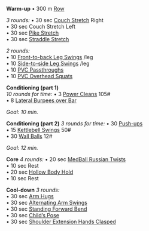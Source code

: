 **Warm-up**
• 300 m [Row](https://www.youtube.com/watch?v=1ZgTTDL1gNk)

_3 rounds:_
• 30 sec [Couch Stretch](https://www.youtube.com/watch?v=_PpBntRdK0o) Right  
• 30 sec Couch Stretch Left  
• 30 sec [Pike Stretch](https://www.youtube.com/watch?v=cjIznknOzU0)  
• 30 sec [Straddle Stretch](https://www.youtube.com/watch?v=iVuuUsadc6A)

_2 rounds:_  
• 10 [Front-to-back Leg Swings](https://www.youtube.com/watch?v=E68-pMl1Im8) /leg  
• 10 [Side-to-side Leg Swings](https://www.youtube.com/watch?v=gCtjnl5W1Po) /leg  
• 10 [PVC Passthroughs](https://www.youtube.com/watch?v=MrKIfj397Gw)  
• 10 [PVC Overhead Squats](https://www.youtube.com/watch?v=mrLUG_UyvV0)

**Conditioning (part 1)**  
_10 rounds for time:_
• 3 [Power Cleans](https://www.youtube.com/watch?v=EKRiW9Yt3Ps) 105#  
• 8 [Lateral Burpees over Bar](https://www.youtube.com/watch?v=H6N_xZpDXJM)

_Goal: 10 min._

**Conditioning (part 2)**
_3 rounds for time:_
• 30 [Push-ups](https://www.youtube.com/watch?v=_l3ySVKYVJ8)  
• 15 [Kettlebell Swings](https://www.youtube.com/watch?v=vdezTMulJ-k) 50#  
• 30 [Wall Balls](https://www.youtube.com/watch?v=fpUD0mcFp_0) 12#

_Goal: 12 min._

**Core**
_4 rounds:_
• 20 sec [MedBall Russian Twists](http://www.youtube.com/watch?v=GefmYOxdY9c)  
• 10 sec Rest  
• 20 sec [Hollow Body Hold](https://www.youtube.com/watch?v=4xRpGgttca8)  
• 10 sec Rest

**Cool-down**
_3 rounds:_  
• 30 sec [Arm Hugs](https://www.youtube.com/watch?v=I5NF1EciXhs)  
• 30 sec [Alternating Arm Swings](https://www.youtube.com/watch?v=obIH0ICJwj0)  
• 30 sec [Standing Forward Bend](https://www.youtube.com/watch?v=Y78BjkuhH5o)  
• 30 sec [Child’s Pose](https://www.youtube.com/watch?v=s-HDLc3fTG0)  
• 30 sec [Shoulder Extension Hands Clasped](https://www.youtube.com/watch?v=zCplWTFsRzE)